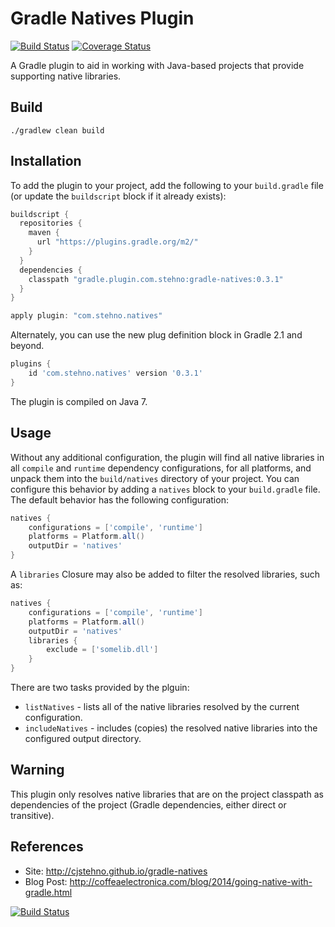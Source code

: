 # Gradle Natives Plugin

[![Build Status](https://travis-ci.org/cjstehno/gradle-natives.svg?branch=master)](https://travis-ci.org/cjstehno/gradle-natives) [![Coverage Status](https://coveralls.io/repos/github/cjstehno/gradle-natives/badge.svg?branch=master)](https://coveralls.io/github/cjstehno/gradle-natives?branch=master)

A Gradle plugin to aid in working with Java-based projects that provide supporting native libraries.

## Build

    ./gradlew clean build

## Installation

To add the plugin to your project, add the following to your `build.gradle` file (or update the `buildscript` block if it already exists):

```groovy
buildscript {
  repositories {
    maven {
      url "https://plugins.gradle.org/m2/"
    }
  }
  dependencies {
    classpath "gradle.plugin.com.stehno:gradle-natives:0.3.1"
  }
}

apply plugin: "com.stehno.natives"
```

Alternately, you can use the new plug definition block in Gradle 2.1 and beyond.

```groovy
plugins {
	id 'com.stehno.natives' version '0.3.1'
}
```

The plugin is compiled on Java 7.

## Usage

Without any additional configuration, the plugin will find all native libraries in all `compile` and `runtime` dependency configurations, for all platforms, and unpack them into 
the `build/natives` directory of your project. You can configure this behavior by adding a `natives` block to your `build.gradle` file. The default behavior has the following configuration:

```groovy
natives {
    configurations = ['compile', 'runtime']
    platforms = Platform.all()
    outputDir = 'natives'
}
```

A `libraries` Closure may also be added to filter the resolved libraries, such as:

```groovy
natives {
    configurations = ['compile', 'runtime']
    platforms = Platform.all()
    outputDir = 'natives'
    libraries {
        exclude = ['somelib.dll']
    }
}
```

There are two tasks provided by the plguin:

* `listNatives` - lists all of the native libraries resolved by the current configuration.
* `includeNatives` - includes (copies) the resolved native libraries into the configured output directory.

## Warning

This plugin only resolves native libraries that are on the project classpath as dependencies of the project (Gradle dependencies, either direct or transitive).

## References

* Site: http://cjstehno.github.io/gradle-natives
* Blog Post: http://coffeaelectronica.com/blog/2014/going-native-with-gradle.html


[![Build Status](https://drone.io/github.com/cjstehno/gradle-natives/status.png)](https://drone.io/github.com/cjstehno/gradle-natives/latest)
